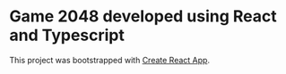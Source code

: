 # Game 2048 developed using React and Typescript

This project was bootstrapped with [Create React App](https://github.com/facebook/create-react-app).
